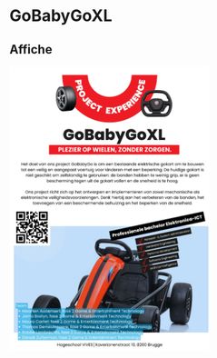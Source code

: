 # GoBabyGoXL




## Affiche
<img src="Afbeeldingen/GoBabyGoXL_poster.png" height="500" width="auto">
